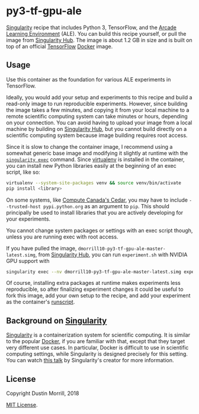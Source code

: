 # py3-tf-gpu-ale

[Singularity](http://singularity.lbl.gov/) recipe that includes Python 3, TensorFlow, and the [Arcade Learning Environment](https://github.com/mgbellemare/Arcade-Learning-Environment) (ALE). You can build this recipe yourself, or pull the image from [Singularity Hub](https://www.singularity-hub.org/collections/627). The image is about 1.2 GB in size and is built on top of an official [TensorFlow](https://www.tensorflow.org/) [Docker](https://www.docker.com/) image.


## Usage

Use this container as the foundation for various ALE experiments in TensorFlow.

Ideally, you would add your setup and experiments to this recipe and build a read-only image to run reproducible experiments. However, since building the image takes a few minutes, and copying it from your local machine to a remote scientific computing system can take minutes or hours, depending on your connection. You can avoid having to upload your image from a local machine by building on [Singularity Hub](https://www.singularity-hub.org/collections/627), but you cannot build directly on a scientific computing system because image building requires root access.

Since it is slow to change the container image, I recommend using a somewhat generic base image and modifying it slightly at runtime with the [`singularity exec`](http://singularity.lbl.gov/docs-exec) command. Since [virtualenv](https://virtualenv.pypa.io/en/stable/) is installed in the container, you can install new Python libraries easily at the beginning of an exec script, like so:

```bash
virtualenv --system-site-packages venv && source venv/bin/activate
pip install <library>
```

On some systems, like [Compute Canada's Cedar](https://docs.computecanada.ca/wiki/Cedar), you may have to include `--trusted-host pypi.python.org` as an argument to `pip`. This should principally be used to install libraries that you are actively developing for your experiments.

You cannot change system packages or settings with an exec script though, unless you are running exec with root access.

If you have pulled the image, `dmorrill10-py3-tf-gpu-ale-master-latest.simg`, from [Singularity Hub](https://www.singularity-hub.org/collections/627), you can run `experiment.sh` with NVIDIA GPU support with

```bash
singularity exec --nv dmorrill10-py3-tf-gpu-ale-master-latest.simg experiment.sh
```

Of course, installing extra packages at runtime makes experiments less reproducible, so after finalizing experiment changes it could be useful to fork this image, add your own setup to the recipe, and add your experiment as the container's [runscript](http://singularity.lbl.gov/docs-run#defining-the-runscript).


## Background on [Singularity](http://singularity.lbl.gov/)

[Singularity](http://singularity.lbl.gov/) is a containerization system for scientific computing. It is similar to the popular [Docker](https://www.docker.com/), if you are familiar with that, except that they target very different use cases. In particular, Docker is difficult to use in scientific computing settings, while Singularity is designed precisely for this setting. You can watch [this talk](https://www.youtube.com/watch?v=DA87Ba2dpNM) by Singularity's creator for more information.


## License

Copyright Dustin Morrill, 2018

[MIT License](LICENSE.md).
